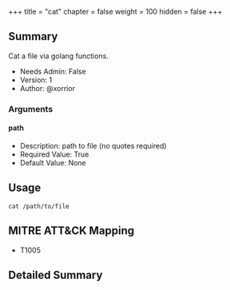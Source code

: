 +++
title = "cat"
chapter = false
weight = 100
hidden = false
+++

## Summary
Cat a file via golang functions.
 
- Needs Admin: False  
- Version: 1  
- Author: @xorrior  

### Arguments

#### path

- Description: path to file (no quotes required)  
- Required Value: True  
- Default Value: None  

## Usage

```
cat /path/to/file
```

## MITRE ATT&CK Mapping

- T1005  
## Detailed Summary

